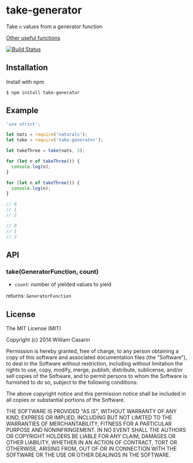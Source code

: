 
# take-generator

  Take `n` values from a generator function

  [Other useful functions](https://github.com/jb55/generators)

  [![Build Status](https://travis-ci.org/jb55/take-generator.png)](https://travis-ci.org/jb55/take-generator)

## Installation

  Install with npm

    $ npm install take-generator

## Example

```js
'use strict';

let nats = require('naturals');
let take = require('take-generator');

let takeThree = take(nats, 3);

for (let n of takeThree()) {
  console.log(n);
}

for (let n of takeThree()) {
  console.log(n);
}

// 0
// 1
// 2

// 0
// 1
// 2

```

## API

### take(GeneratorFunction, count)

* `count`: number of yielded values to yield

returns: `GeneratorFunction`

## License

  The MIT License (MIT)

  Copyright (c) 2014 William Casarin

  Permission is hereby granted, free of charge, to any person obtaining a copy
  of this software and associated documentation files (the "Software"), to deal
  in the Software without restriction, including without limitation the rights
  to use, copy, modify, merge, publish, distribute, sublicense, and/or sell
  copies of the Software, and to permit persons to whom the Software is
  furnished to do so, subject to the following conditions:

  The above copyright notice and this permission notice shall be included in
  all copies or substantial portions of the Software.

  THE SOFTWARE IS PROVIDED "AS IS", WITHOUT WARRANTY OF ANY KIND, EXPRESS OR
  IMPLIED, INCLUDING BUT NOT LIMITED TO THE WARRANTIES OF MERCHANTABILITY,
  FITNESS FOR A PARTICULAR PURPOSE AND NONINFRINGEMENT. IN NO EVENT SHALL THE
  AUTHORS OR COPYRIGHT HOLDERS BE LIABLE FOR ANY CLAIM, DAMAGES OR OTHER
  LIABILITY, WHETHER IN AN ACTION OF CONTRACT, TORT OR OTHERWISE, ARISING FROM,
  OUT OF OR IN CONNECTION WITH THE SOFTWARE OR THE USE OR OTHER DEALINGS IN
  THE SOFTWARE.

